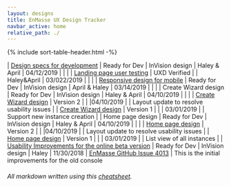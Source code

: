 ```yaml
---
layout: designs
title: EnMasse UX Design Tracker
navbar_active: home
relative_path: ./
---
```


{% include sort-table-header.html -%}

| [Design specs for development](https://redhat.invisionapp.com/share/KERIK1IHXQ8) | Ready for Dev | InVision design | Haley & April | 04/12/2019 | | |
| [Landing page user testing](https://docs.google.com/document/d/1vTzSJpoWszHvSsoBzOVO6rAK726AwZt_D8lpFLbzQ_8/edit?usp=sharing) | UXD Verified | | Haley&April | 03/022/2019 | | |
| [Responsive design for mobile](https://redhat.invisionapp.com/share/YCRPHKTN4P6) | Ready for Dev | InVision design | April & Haley | 03/14/2019 | | |
| Create Wizard design | Ready for Dev | InVision design | Haley & April | 04/10/2019 | | |
| [Create Wizard design](https://redhat.invisionapp.com/share/K9RNABE3Y7E) | Version 2 | | |04/10/2019 | | Layout update to resolve usability issues |
| [Create Wizard design](https://redhat.invisionapp.com/share/7HRNA9Y8ESN) | Version 1 | | | 03/01/2019 | | Support new instance creation |
| Home page design | Ready for Dev | InVision design | Haley & April | 04/10/2019 | | |
| [Home page design](https://redhat.invisionapp.com/share/M4RNAB3YH2F) | Version 2 | | |04/10/2019 | | Layout update to resolve usability issues |
| [Home page design](https://redhat.invisionapp.com/share/GJRNA9LT6V2) | Version 1 | | | 03/01/2019 |  | List view of all instances |
| [Usability Improvements for the online beta version](https://redhat.invisionapp.com/share/WDOQSTTPU7J) | Ready for Dev | InVision design | Haley | 11/30/2018 | [EnMasse GitHub Issue 4013](https://github.com/EnMasseProject/enmasse/issues/1787) | This is the initial improvements for the old console

###### All markdown written using this [cheatsheet](https://github.com/adam-p/markdown-here/wiki/Markdown-Cheatsheet).
